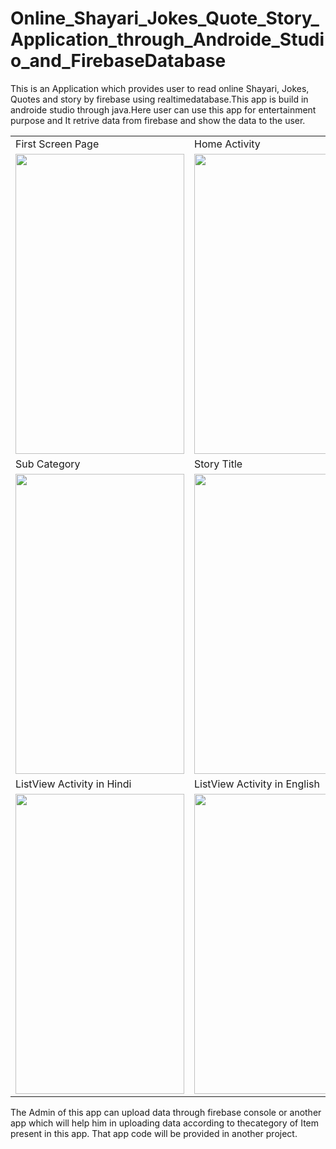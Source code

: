 # Online_Shayari_Jokes_Quote_Story_Application_through_Androide_Studio_and_FirebaseDatabase
This is an Application which provides user to read online Shayari, Jokes, Quotes and story by firebase using realtimedatabase.This app is build in androide studio through java.Here user can use this app for entertainment purpose and It retrive data from firebase and show the data to the user.

<table>
  <tr>
    <td>First Screen Page</td>
     <td>Home Activity</td>
     <td>Sub Category</td>
  </tr>
  <tr>
    <td><img src="https://user-images.githubusercontent.com/47247733/79241950-5171ed80-7e91-11ea-9960-eabdcc772b12.png" width=270 height=480></td>
    <td><img src="https://user-images.githubusercontent.com/47247733/79241841-356e4c00-7e91-11ea-9adc-dcc1cdf706b8.png" width=270 height=480></td>
    <td><img src="https://user-images.githubusercontent.com/47247733/79241993-5d5daf80-7e91-11ea-981a-79774066456c.png" width=270 height=480></td>
  </tr>
  <tr>
    <td>Sub Category</td>
     <td>Story Title</td>
     <td>Story Activity</td>
  </tr>
  <tr>
    <td><img src="https://user-images.githubusercontent.com/47247733/79242010-6189cd00-7e91-11ea-8b5a-fc9f11c69423.png" width=270 height=480></td>
    <td><img src="https://user-images.githubusercontent.com/47247733/79242020-664e8100-7e91-11ea-86c8-09fa1522ad5d.png" width=270 height=480></td>
    <td><img src="https://user-images.githubusercontent.com/47247733/79242031-69e20800-7e91-11ea-8180-c3434455810c.png" width=270 height=480></td>
  </tr>
  <tr>
    <td>ListView Activity in Hindi</td>
     <td>ListView Activity in English</td>
     <td>Section Under Development PopUp</td>
  </tr>
  <tr>
    <td><img src="https://user-images.githubusercontent.com/47247733/79242094-8120f580-7e91-11ea-84d7-50672a3efdac.png" width=270 height=480></td>
    <td><img src="https://user-images.githubusercontent.com/47247733/79242106-854d1300-7e91-11ea-9d25-478b25fca2c1.png" width=270 height=480></td>
    <td><img src="https://user-images.githubusercontent.com/47247733/79242131-8c742100-7e91-11ea-8e0a-6945a751ed6f.png" width=270 height=480></td>
  </tr>
 </table>



The Admin of this app can upload data through firebase console or another app which will help him in uploading data according to thecategory of Item present in this app.
That app code will be provided in another project.

